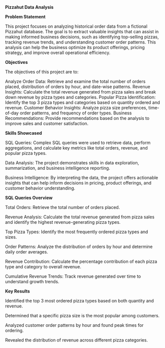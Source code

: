 **Pizzahut Data Analysis**

**Problem Statement**

This project focuses on analyzing historical order data from a fictional Pizzahut database. The goal is to extract valuable insights that can assist in making informed business decisions, such as identifying top-selling pizzas, tracking revenue trends, and understanding customer order patterns. This analysis can help the business optimize its product offerings, pricing strategy, and improve overall operational efficiency.

**Objectives**

The objectives of this project are to:

Analyze Order Data: Retrieve and examine the total number of orders placed, distribution of orders by hour, and date-wise patterns.
Revenue Insights: Calculate the total revenue generated from pizza sales and break down revenue by pizza types and categories.
Popular Pizza Identification: Identify the top 3 pizza types and categories based on quantity ordered and revenue.
Customer Behavior Insights: Analyze pizza size preferences, time-of-day order patterns, and frequency of order types.
Business Recommendations: Provide recommendations based on the analysis to improve sales and customer satisfaction.

**Skills Showcased**

SQL Queries: Complex SQL queries were used to retrieve data, perform aggregations, and calculate key metrics like total orders, revenue, and popular pizza types.

Data Analysis: The project demonstrates skills in data exploration, summarization, and business intelligence reporting.

Business Intelligence: By interpreting the data, the project offers actionable insights that can help inform decisions in pricing, product offerings, and customer behavior understanding.

**SQL Queries Overview**

Total Orders: Retrieve the total number of orders placed.

Revenue Analysis: Calculate the total revenue generated from pizza sales and identify the highest revenue-generating pizza types.

Top Pizza Types: Identify the most frequently ordered pizza types and sizes.

Order Patterns: Analyze the distribution of orders by hour and determine daily order averages.

Revenue Contribution: Calculate the percentage contribution of each pizza type and category to overall revenue.

Cumulative Revenue Trends: Track revenue generated over time to understand growth trends.

**Key Results**

Identified the top 3 most ordered pizza types based on both quantity and revenue.

Determined that a specific pizza size is the most popular among customers.

Analyzed customer order patterns by hour and found peak times for ordering.

Revealed the distribution of revenue across different pizza categories.
